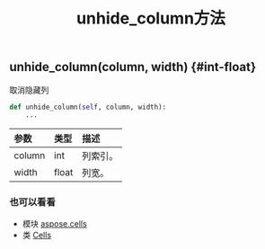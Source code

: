 ﻿---
title: unhide_column方法
second_title: Aspose.Cells for Python via .NET API 参考文献
description:
type: docs
weight: 970
url: /zh/python-net/aspose.cells/cells/unhide_column/
is_root: false
---
##  unhide_column(column, width) {#int-float}
取消隐藏列



```python
def unhide_column(self, column, width):
    ...
```


|参数|类型|描述|
| :- | :- | :- |
| column | int |列索引。|
| width | float |列宽。|



### 也可以看看
* 模块 [aspose.cells](../../)
* 类 [Cells](/cells/zh/python-net/aspose.cells/cells)
